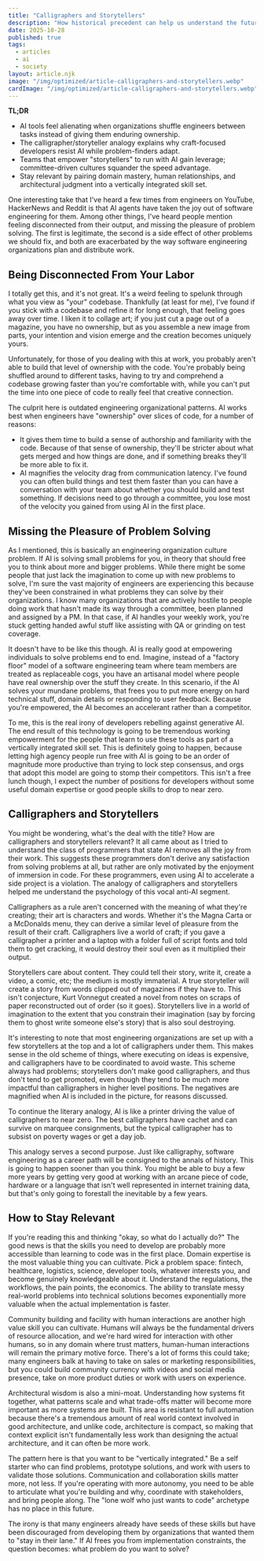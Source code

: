```yaml
---
title: "Calligraphers and Storytellers"
description: "How historical precedent can help us understand the future of software engineering."
date: 2025-10-28
published: true
tags:
  - articles
  - ai
  - society
layout: article.njk
image: "/img/optimized/article-calligraphers-and-storytellers.webp"
cardImage: "/img/optimized/article-calligraphers-and-storytellers.webp"
---
```


<div class="tldr-banner">
  <strong>TL;DR</strong>
  <ul>
    <li>AI tools feel alienating when organizations shuffle engineers between tasks instead of giving them enduring ownership.</li>
    <li>The calligrapher/storyteller analogy explains why craft-focused developers resist AI while problem-finders adapt.</li>
    <li>Teams that empower "storytellers" to run with AI gain leverage; committee-driven cultures squander the speed advantage.</li>
    <li>Stay relevant by pairing domain mastery, human relationships, and architectural judgment into a vertically integrated skill set.</li>
  </ul>
</div>

One interesting take that I've heard a few times from engineers on YouTube, HackerNews and Reddit is that AI agents have taken the joy out of software engineering for them. Among other things, I've heard people mention feeling disconnected from their output, and missing the pleasure of problem solving. The first is legitimate, the second is a side effect of other problems we should fix, and both are exacerbated by the way software engineering organizations plan and distribute work.

## Being Disconnected From Your Labor

I totally get this, and it's not great. It's a weird feeling to spelunk through what you view as "your" codebase. Thankfully (at least for me), I've found if you stick with a codebase and refine it for long enough, that feeling goes away over time. I liken it to collage art; if you just cut a page out of a magazine, you have no ownership, but as you assemble a new image from parts, your intention and vision emerge and the creation becomes uniquely yours.

Unfortunately, for those of you dealing with this at work, you probably aren't able to build that level of ownership with the code. You're probably being shuffled around to different tasks, having to try and comprehend a codebase growing faster than you're comfortable with, while you can't put the time into one piece of code to really feel that creative connection.

The culprit here is outdated engineering organizational patterns.  AI works best when engineers have "ownership" over slices of code, for a number of reasons:

- It gives them time to build a sense of authorship and familiarity with the code. Because of that sense of ownership, they'll be stricter about what gets merged and how things are done, and if something breaks they'll be more able to fix it.
- AI magnifies the velocity drag from communication latency. I've found you can often build things and test them faster than you can have a conversation with your team about whether you should build and test something. If decisions need to go through a committee, you lose most of the velocity you gained from using AI in the first place.

## Missing the Pleasure of Problem Solving

As I mentioned, this is basically an engineering organization culture problem. If AI is solving small problems for you, in theory that should free you to think about more and bigger problems. While there might be some people that just lack the imagination to come up with new problems to solve, I'm sure the vast majority of engineers are experiencing this because they've been constrained in what problems they can solve by their organizations. I know many organizations that are actively hostile to people doing work that hasn't made its way through a committee, been planned and assigned by a PM. In that case, if AI handles your weekly work, you're stuck getting handed awful stuff like assisting with QA or grinding on test coverage.

It doesn't have to be like this though. AI is really good at empowering individuals to solve problems end to end. Imagine, instead of a "factory floor" model of a software engineering team where team members are treated as replaceable cogs, you have an artisanal model where people have real ownership over the stuff they create. In this scenario, if the AI solves your mundane problems, that frees you to put more energy on hard technical stuff, domain details or responding to user feedback. Because you're empowered, the AI becomes an accelerant rather than a competitor.

To me, this is the real irony of developers rebelling against generative AI. The end result of this technology is going to be tremendous working empowerment for the people that learn to use these tools as part of a vertically integrated skill set. This is definitely going to happen, because letting high agency people run free with AI is going to be an order of magnitude more productive than trying to lock step consensus, and orgs that adopt this model are going to stomp their competitors. This isn't a free lunch though, I expect the number of positions for developers without some useful domain expertise or good people skills to drop to near zero.

## Calligraphers and Storytellers

You might be wondering, what's the deal with the title? How are calligraphers and storytellers relevant? It all came about as I tried to understand the class of programmers that state AI removes all the joy from their work. This suggests these programmers don't derive any satisfaction from solving problems at all, but rather are only motivated by the enjoyment of immersion in code. For these programmers, even using AI to accelerate a side project is a violation. The analogy of calligraphers and storytellers helped me understand the psychology of this vocal anti-AI segment.

Calligraphers as a rule aren't concerned with the meaning of what they're creating; their art is characters and words. Whether it's the Magna Carta or a McDonalds menu, they can derive a similar level of pleasure from the result of their craft. Calligraphers live a world of craft; if you gave a calligrapher a printer and a laptop with a folder full of script fonts and told them to get cracking, it would destroy their soul even as it multiplied their output.

Storytellers care about content. They could tell their story, write it, create a video, a comic, etc; the medium is mostly immaterial. A true storyteller will create a story from words clipped out of magazines if they have to. This isn't conjecture, Kurt Vonnegut created a novel from notes on scraps of paper reconstructed out of order (so it goes). Storytellers live in a world of imagination to the extent that you constrain their imagination (say by forcing them to ghost write someone else's story) that is also soul destroying.

It's interesting to note that most engineering organizations are set up with a few storytellers at the top and a lot of calligraphers under them. This makes sense in the old scheme of things, where executing on ideas is expensive, and calligraphers have to be coordinated to avoid waste. This scheme always had problems; storytellers don't make good calligraphers, and thus don't tend to get promoted, even though they tend to be much more impactful than calligraphers in higher level positions. The negatives are magnified when AI is included in the picture, for reasons discussed.

To continue the literary analogy, AI is like a printer driving the value of calligraphers to near zero. The best calligraphers have cachet and can survive on marquee consignments, but the typical calligrapher has to subsist on poverty wages or get a day job.

This analogy serves a second purpose. Just like calligraphy, software engineering as a career path will be consigned to the annals of history. This is going to happen sooner than you think. You might be able to buy a few more years by getting very good at working with an arcane piece of code, hardware or a language that isn't well represented in internet training data, but that's only going to forestall the inevitable by a few years.

## How to Stay Relevant

If you're reading this and thinking "okay, so what do I actually do?" The good news is that the skills you need to develop are probably more accessible than learning to code was in the first place.
Domain expertise is the most valuable thing you can cultivate. Pick a problem space: fintech, healthcare, logistics, science, developer tools, whatever interests you, and become genuinely knowledgeable about it. Understand the regulations, the workflows, the pain points, the economics. The ability to translate messy real-world problems into technical solutions becomes exponentially more valuable when the actual implementation is faster.

Community building and facility with human interactions are another high value skill you can cultivate. Humans will always be the fundamental drivers of resource allocation, and we're hard wired for interaction with other humans, so in any domain where trust matters, human-human interactions will remain the primary motive force. There's a lot of forms this could take; many engineers balk at having to take on sales or marketing responsibilities, but you could build community currency with videos and social media presence, take on more product duties or work with users on experience.

Architectural wisdom is also a mini-moat. Understanding how systems fit together, what patterns scale and what trade-offs matter will become more important as more systems are built. This area is resistant to full automation because there's a tremendous amount of real world context involved in good architecture, and unlike code, architecture is compact, so making that context explicit isn't fundamentally less work than designing the actual architecture, and it can often be more work.

The pattern here is that you want to be "vertically integrated." Be a self starter who can find problems, prototype solutions, and work with users to validate those solutions. Communication and collaboration skills matter more, not less. If you're operating with more autonomy, you need to be able to articulate what you're building and why, coordinate with stakeholders, and bring people along. The "lone wolf who just wants to code" archetype has no place in this future.

The irony is that many engineers already have seeds of these skills but have been discouraged from developing them by organizations that wanted them to "stay in their lane." If AI frees you from implementation constraints, the question becomes: what problem do you want to solve?
